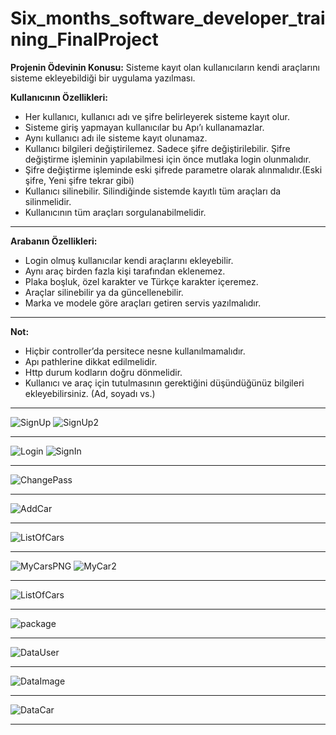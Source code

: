 # Six_months_software_developer_training_FinalProject

**Projenin Ödevinin Konusu:** Sisteme kayıt olan kullanıcıların kendi araçlarını sisteme ekleyebildiği bir uygulama yazılması. 

**Kullanıcının Özellikleri:**
-	Her kullanıcı, kullanıcı adı ve şifre belirleyerek sisteme kayıt olur.  
-	Sisteme giriş yapmayan kullanıcılar bu Apı’ı kullanamazlar.  
-	Aynı kullanıcı adı ile sisteme kayıt olunamaz.   
-	Kullanıcı bilgileri değiştirilemez. Sadece şifre değiştirilebilir. Şifre değiştirme işleminin yapılabilmesi için önce mutlaka login olunmalıdır.  
-	Şifre değiştirme işleminde eski şifrede parametre olarak alınmalıdır.(Eski şifre, Yeni şifre tekrar gibi) 
-	Kullanıcı silinebilir. Silindiğinde sistemde kayıtlı tüm araçları da silinmelidir.    
-	Kullanıcının tüm araçları sorgulanabilmelidir.
---
**Arabanın Özellikleri:**

-	Login olmuş kullanıcılar kendi araçlarını ekleyebilir.
-	Aynı araç birden fazla kişi tarafından eklenemez.
-	Plaka boşluk, özel karakter ve Türkçe karakter içeremez.
-	Araçlar silinebilir ya da güncellenebilir.
-	Marka ve modele göre araçları getiren servis yazılmalıdır.
---
  
**Not:**
 	
-	Hiçbir controller’da persitece nesne kullanılmamalıdır.
-	Apı pathlerine dikkat edilmelidir.
-	Http durum kodların doğru dönmelidir.
-	Kullanıcı ve araç için tutulmasının gerektiğini düşündüğünüz bilgileri ekleyebilirsiniz. (Ad, soyadı vs.)

---

![SignUp](https://github.com/Enummethod/Six_months_software_developer_training_FinalProject/assets/80968031/1812a2a0-f496-4b4b-bf24-ac8c66b1c025)
![SignUp2](https://github.com/Enummethod/Six_months_software_developer_training_FinalProject/assets/80968031/11e9e4ce-9cf5-4c92-b352-dcd84e6ff6f8)

---

![Login](https://github.com/Enummethod/Six_months_software_developer_training_FinalProject/assets/80968031/c2702b10-2359-4d48-914d-98fd937cdf66)
![SignIn](https://github.com/Enummethod/Six_months_software_developer_training_FinalProject/assets/80968031/14608c86-49bd-4f86-ba08-c623acefb825)

---

![ChangePass](https://github.com/Enummethod/Six_months_software_developer_training_FinalProject/assets/80968031/9c3a4135-15ee-4ef4-85bb-5031b9c1a2ea)

---
![AddCar](https://github.com/Enummethod/Six_months_software_developer_training_FinalProject/assets/80968031/95df1550-f9ef-4143-af36-607387c58c6d)

---

![ListOfCars](https://github.com/Enummethod/Six_months_software_developer_training_FinalProject/assets/80968031/3e58c332-f61f-4ab5-abc0-499da5abcb93)

---

![MyCarsPNG](https://github.com/Enummethod/Six_months_software_developer_training_FinalProject/assets/80968031/f3e58c8c-5e05-4429-89b0-e38c8e5fac91)
![MyCar2](https://github.com/Enummethod/Six_months_software_developer_training_FinalProject/assets/80968031/9c0ddefa-e813-4fbc-a8f2-71d07afb9e39)

---

![ListOfCars](https://github.com/Enummethod/Six_months_software_developer_training_FinalProject/assets/80968031/c859e430-cd29-4b1c-90a6-4ac8efce7c43)

---
![package](https://github.com/Enummethod/Six_months_software_developer_training_FinalProject/assets/80968031/402eef34-eb6a-409d-b435-2256373ed5a7)

---
![DataUser](https://github.com/Enummethod/Six_months_software_developer_training_FinalProject/assets/80968031/0135ae74-7fa4-4f44-aeeb-acd0fffffa48)

---
![DataImage](https://github.com/Enummethod/Six_months_software_developer_training_FinalProject/assets/80968031/81f387e3-4eb4-44c8-ac75-fcf7c0e1e1a3)

---

![DataCar](https://github.com/Enummethod/Six_months_software_developer_training_FinalProject/assets/80968031/be129262-87b4-44b4-aaf9-55338da59b6d)

---
